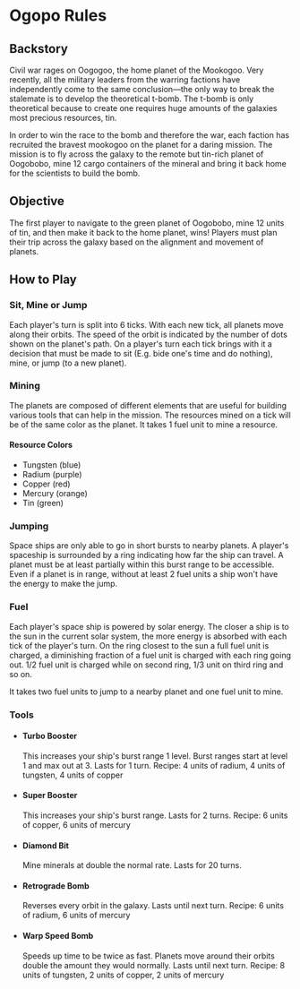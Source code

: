 # Ogopo Rules

## Backstory
Civil war rages on Oogogoo, the home planet of the Mookogoo. Very recently, all the military leaders from the warring factions have independently come to the same conclusion&mdash;the only way to break the stalemate is to develop the theoretical t-bomb. The t-bomb is only theoretical because to create one requires huge amounts of the galaxies most precious resources, tin.

In order to win the race to the bomb and therefore the war, each faction has recruited the bravest mookogoo on the planet for a daring mission. The mission is to fly across the galaxy to the remote but tin-rich planet of Oogobobo, mine 12 cargo containers of the mineral and bring it back home for the scientists to build the bomb. 

## Objective
The first player to navigate to the green planet of Oogobobo,  mine 12 units of tin, and then make it back to the home planet, wins! Players must plan their trip across the galaxy based on the alignment and movement of planets.

## How to Play

### Sit, Mine or Jump
Each player's turn is split into 6 ticks. With each new tick, all planets move along their orbits. The speed of the orbit is indicated by the number of dots shown on the planet's path. On a player's turn each tick brings with it a decision that must be made to sit (E.g. bide one's time and do nothing), mine, or jump (to a new planet).

### Mining
The planets are composed of different elements that are useful for building various tools that can help in the mission. The resources mined on a tick will be of the same color as the planet. It takes 1 fuel unit to mine a resource.

#### Resource Colors
- Tungsten (blue)
- Radium (purple)
- Copper (red)
- Mercury (orange)
- Tin (green)

### Jumping
Space ships are only able to go in short bursts to nearby planets. A player's spaceship is surrounded by a ring indicating how far the ship can travel. A planet must be at least partially within this burst range  to be accessible. Even if a planet is in range, without at least 2 fuel units a ship won't have the energy to make the jump.

### Fuel
Each player's space ship is powered by solar energy. The closer a ship is to the sun in the current solar system, the more energy is absorbed with each tick of the player's turn. On the ring closest to the sun a full fuel unit is charged, a diminishing fraction of a fuel unit is charged with each ring going out. 1/2 fuel unit is charged while on second ring, 1/3 unit on third ring and so on.

It takes two fuel units to jump to a nearby planet and one fuel unit to mine.

### Tools

- #### Turbo Booster
	This increases your ship's burst range 1 level. Burst ranges start at level 1 and max out at 3. Lasts for 1 turn.
	Recipe: 4 units of radium, 4 units of tungsten, 4 units of copper

- #### Super Booster
	This increases your ship's burst range. Lasts for 2 turns.
	Recipe: 6 units of copper, 6 units of mercury

- #### Diamond Bit
	Mine minerals at double the normal rate. Lasts for 20 turns.

- #### Retrograde Bomb
	Reverses every orbit in the galaxy. Lasts until next turn.
	Recipe: 6 units of radium, 6 units of mercury

- #### Warp Speed Bomb
	Speeds up time to be twice as fast. Planets move around their orbits double the amount they would normally. Lasts until next turn.
	Recipe: 8 units of tungsten, 2 units of copper, 2 units of mercury
